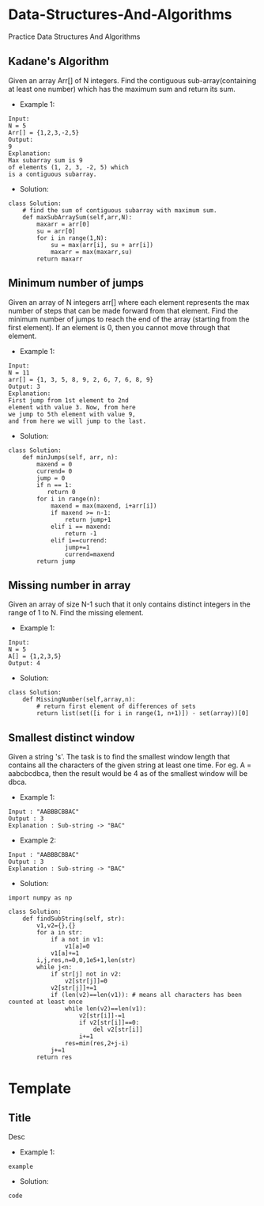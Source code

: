 # Data-Structures-And-Algorithms
Practice Data Structures And Algorithms

## Kadane's Algorithm
Given an array Arr[] of N integers. Find the contiguous sub-array(containing at least one number) which has the maximum sum and return its sum.
* Example 1:
```
Input:
N = 5
Arr[] = {1,2,3,-2,5}
Output:
9
Explanation:
Max subarray sum is 9
of elements (1, 2, 3, -2, 5) which 
is a contiguous subarray.
```
* Solution:
```
class Solution:
    # find the sum of contiguous subarray with maximum sum.
    def maxSubArraySum(self,arr,N):
        maxarr = arr[0]
        su = arr[0]
        for i in range(1,N):
            su = max(arr[i], su + arr[i])
            maxarr = max(maxarr,su)
        return maxarr
```

## Minimum number of jumps
Given an array of N integers arr[] where each element represents the max number of steps that can be made forward from that element. Find the minimum number of jumps to reach the end of the array (starting from the first element). If an element is 0, then you cannot move through that element.
* Example 1:
```
Input:
N = 11 
arr[] = {1, 3, 5, 8, 9, 2, 6, 7, 6, 8, 9} 
Output: 3 
Explanation: 
First jump from 1st element to 2nd 
element with value 3. Now, from here 
we jump to 5th element with value 9, 
and from here we will jump to the last.
```
* Solution:
```
class Solution:
    def minJumps(self, arr, n):
        maxend = 0
        currend= 0
        jump = 0
        if n == 1:
           return 0
        for i in range(n):
            maxend = max(maxend, i+arr[i])
            if maxend >= n-1:
                return jump+1
            elif i == maxend:
                return -1
            elif i==currend:
                jump+=1
                currend=maxend
        return jump
```

## Missing number in array
Given an array of size N-1 such that it only contains distinct integers in the range of 1 to N. Find the missing element.
* Example 1:
```
Input:
N = 5
A[] = {1,2,3,5}
Output: 4
```
* Solution:
```
class Solution:
    def MissingNumber(self,array,n):
        # return first element of differences of sets
        return list(set([i for i in range(1, n+1)]) - set(array))[0]
```       

## Smallest distinct window
Given a string 's'. The task is to find the smallest window length that contains all the characters of the given string at least one time.
For eg. A = aabcbcdbca, then the result would be 4 as of the smallest window will be dbca.
* Example 1:
```
Input : "AABBBCBBAC"
Output : 3
Explanation : Sub-string -> "BAC"
```
* Example 2:
```
Input : "AABBBCBBAC"
Output : 3
Explanation : Sub-string -> "BAC"
```
* Solution:
```
import numpy as np

class Solution:
    def findSubString(self, str):
        v1,v2={},{}
        for a in str:
            if a not in v1:
                v1[a]=0
            v1[a]+=1
        i,j,res,n=0,0,1e5+1,len(str)
        while j<n:
            if str[j] not in v2:
                v2[str[j]]=0
            v2[str[j]]+=1
            if (len(v2)==len(v1)): # means all characters has been counted at least once
                while len(v2)==len(v1):
                    v2[str[i]]-=1
                    if v2[str[i]]==0:
                        del v2[str[i]]
                    i+=1
                res=min(res,2+j-i)
            j+=1
        return res
```

# Template

## Title
Desc
* Example 1:
```
example
```
* Solution:
```
code
```